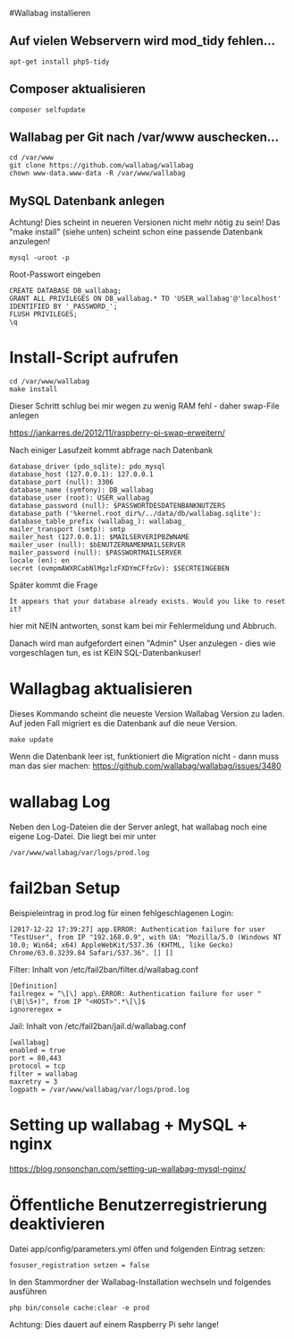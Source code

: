 #Wallabag installieren

## Auf vielen Webservern wird mod_tidy fehlen...
    apt-get install php5-tidy

## Composer aktualisieren

    composer selfupdate    

## Wallabag per Git nach /var/www auschecken...
    cd /var/www
    git clone https://github.com/wallabag/wallabag
    chown www-data.www-data -R /var/www/wallabag

## MySQL Datenbank anlegen

Achtung! Dies scheint in neueren Versionen nicht mehr nötig zu sein!
Das "make install" (siehe unten) scheint schon eine passende Datenbank anzulegen!

    mysql -uroot -p

Root-Passwort eingeben


    CREATE DATABASE DB_wallabag;
    GRANT ALL PRIVILEGES ON DB_wallabag.* TO 'USER_wallabag'@'localhost' IDENTIFIED BY '_PASSWORD_';
    FLUSH PRIVILEGES;
    \q

# Install-Script aufrufen

    cd /var/www/wallabag
    make install

Dieser Schritt schlug bei mir wegen zu wenig RAM fehl - daher swap-File anlegen

https://jankarres.de/2012/11/raspberry-pi-swap-erweitern/

Nach einiger Lasufzeit kommt abfrage nach Datenbank

    database_driver (pdo_sqlite): pdo_mysql
    database_host (127.0.0.1): 127.0.0.1
    database_port (null): 3306
    database_name (symfony): DB_wallabag
    database_user (root): USER_wallabag
    database_password (null): $PASSWORTDESDATENBANKNUTZERS
    database_path ('%kernel.root_dir%/../data/db/wallabag.sqlite'):
    database_table_prefix (wallabag_): wallabag_
    mailer_transport (smtp): smtp
    mailer_host (127.0.0.1): $MAILSERVERIPBZWNAME
    mailer_user (null): $bENUTZERNAMENMAILSERVER
    mailer_password (null): $PASSWORTMAILSERVER
    locale (en): en
    secret (ovmpmAWXRCabNlMgzlzFXDYmCFfzGv): $SECRTEINGEBEN

Später kommt die Frage

    It appears that your database already exists. Would you like to reset it?

hier mit NEIN antworten, sonst kam bei mir Fehlermeldung und Abbruch. 

Danach wird man aufgefordert einen "Admin" User anzulegen - dies wie vorgeschlagen tun, es ist KEIN SQL-Datenbankuser!

# Wallagbag aktualisieren

Dieses Kommando scheint die neueste Version Wallabag Version zu laden.
Auf jeden Fall migriert es die Datenbank auf die neue Version.

    make update

Wenn die Datenbank leer ist, funktioniert die Migration nicht - dann muss man das sier machen:
https://github.com/wallabag/wallabag/issues/3480

# wallabag Log
Neben den Log-Dateien die der Server anlegt, hat wallabag noch eine eigene Log-Datei.
Die liegt bei mir unter

    /var/www/wallabag/var/logs/prod.log

# fail2ban Setup

Beispieleintrag in prod.log für einen fehlgeschlagenen Login:

    [2017-12-22 17:39:27] app.ERROR: Authentication failure for user "TestUser", from IP "192.168.0.9", with UA: "Mozilla/5.0 (Windows NT 10.0; Win64; x64) AppleWebKit/537.36 (KHTML, like Gecko) Chrome/63.0.3239.84 Safari/537.36". [] []

Filter: Inhalt von /etc/fail2ban/filter.d/wallabag.conf

    [Definition]
    failregex = ^\[\] app\.ERROR: Authentication failure for user "(\B|\S+)", from IP "<HOST>".*\[\]$
    ignoreregex =

Jail: Inhalt von /etc/fail2ban/jail.d/wallabag.conf

    [wallabag]
    enabled = true
    port = 80,443
    protocol = tcp
    filter = wallabag
    maxretry = 3
    logpath = /var/www/wallabag/var/logs/prod.log



# Setting up wallabag + MySQL + nginx

https://blog.ronsonchan.com/setting-up-wallabag-mysql-nginx/

# Öffentliche Benutzerregistrierung deaktivieren

Datei app/config/parameters.yml öffen und folgenden Eintrag setzen:

    fosuser_registration setzen = false
    
In den Stammordner der Wallabag-Installation wechseln und folgendes ausführen

    php bin/console cache:clear -e prod
    
Achtung: Dies dauert auf einem Raspberry Pi sehr lange!
